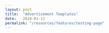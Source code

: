 ```yaml
---
layout: post
title:  "Advertisement Templates"
date:   2018-01-12
permalink: "/resources/features/testing-page"
---
```


